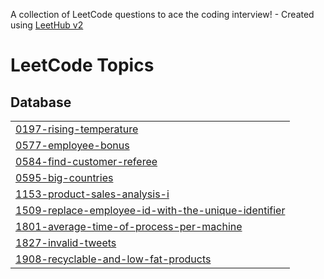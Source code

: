 A collection of LeetCode questions to ace the coding interview! - Created using [LeetHub v2](https://github.com/arunbhardwaj/LeetHub-2.0)
<!---LeetCode Topics Start-->
# LeetCode Topics
## Database
|  |
| ------- |
| [0197-rising-temperature](https://github.com/yash88990/Leetcode-top-50-SQL-problems/tree/master/0197-rising-temperature) |
| [0577-employee-bonus](https://github.com/yash88990/Leetcode-top-50-SQL-problems/tree/master/0577-employee-bonus) |
| [0584-find-customer-referee](https://github.com/yash88990/Leetcode-top-50-SQL-problems/tree/master/0584-find-customer-referee) |
| [0595-big-countries](https://github.com/yash88990/Leetcode-top-50-SQL-problems/tree/master/0595-big-countries) |
| [1153-product-sales-analysis-i](https://github.com/yash88990/Leetcode-top-50-SQL-problems/tree/master/1153-product-sales-analysis-i) |
| [1509-replace-employee-id-with-the-unique-identifier](https://github.com/yash88990/Leetcode-top-50-SQL-problems/tree/master/1509-replace-employee-id-with-the-unique-identifier) |
| [1801-average-time-of-process-per-machine](https://github.com/yash88990/Leetcode-top-50-SQL-problems/tree/master/1801-average-time-of-process-per-machine) |
| [1827-invalid-tweets](https://github.com/yash88990/Leetcode-top-50-SQL-problems/tree/master/1827-invalid-tweets) |
| [1908-recyclable-and-low-fat-products](https://github.com/yash88990/Leetcode-top-50-SQL-problems/tree/master/1908-recyclable-and-low-fat-products) |
<!---LeetCode Topics End-->